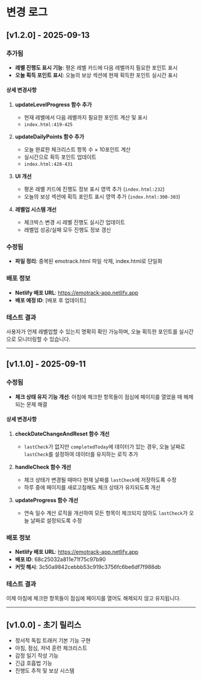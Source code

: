 # 변경 로그

## [v1.2.0] - 2025-09-13

### 추가됨
- **레벨 진행도 표시 기능**: 평온 레벨 카드에 다음 레벨까지 필요한 포인트 표시
- **오늘 획득 포인트 표시**: 오늘의 보상 섹션에 현재 획득한 포인트 실시간 표시

#### 상세 변경사항
1. **updateLevelProgress 함수 추가**
   - 현재 레벨에서 다음 레벨까지 필요한 포인트 계산 및 표시
   - `index.html:419-425`

2. **updateDailyPoints 함수 추가**
   - 오늘 완료한 체크리스트 항목 수 × 10포인트 계산
   - 실시간으로 획득 포인트 업데이트
   - `index.html:428-431`

3. **UI 개선**
   - 평온 레벨 카드에 진행도 정보 표시 영역 추가 (`index.html:232`)
   - 오늘의 보상 섹션에 획득 포인트 표시 영역 추가 (`index.html:300-303`)

4. **레벨업 시스템 개선**
   - 체크박스 변경 시 레벨 진행도 실시간 업데이트
   - 레벨업 성공/실패 모두 진행도 정보 갱신

### 수정됨
- **파일 정리**: 중복된 emotrack.html 파일 삭제, index.html로 단일화

### 배포 정보
- **Netlify 배포 URL**: https://emotrack-app.netlify.app
- **배포 예정 ID**: [배포 후 업데이트]

### 테스트 결과
사용자가 언제 레벨업할 수 있는지 명확히 확인 가능하며, 오늘 획득한 포인트를 실시간으로 모니터링할 수 있습니다.

---

## [v1.1.0] - 2025-09-11

### 수정됨
- **체크 상태 유지 기능 개선**: 아침에 체크한 항목들이 점심에 페이지를 열었을 때 해제되는 문제 해결

#### 상세 변경사항
1. **checkDateChangeAndReset 함수 개선**
   - `lastCheck`가 없지만 `completedToday`에 데이터가 있는 경우, 오늘 날짜로 `lastCheck`를 설정하여 데이터를 유지하는 로직 추가

2. **handleCheck 함수 개선**
   - 체크 상태가 변경될 때마다 현재 날짜를 `lastCheck`에 저장하도록 수정
   - 하루 중에 페이지를 새로고침해도 체크 상태가 유지되도록 개선

3. **updateProgress 함수 개선**
   - 연속 일수 계산 로직을 개선하여 모든 항목이 체크되지 않아도 `lastCheck`가 오늘 날짜로 설정되도록 수정

### 배포 정보
- **Netlify 배포 URL**: https://emotrack-app.netlify.app
- **배포 ID**: 68c25032a811e71f75c97b90
- **커밋 해시**: 3c50a9842cebbb53c919c3756fc6be6df7f988db

### 테스트 결과
이제 아침에 체크한 항목들이 점심에 페이지를 열어도 해제되지 않고 유지됩니다.

---

## [v1.0.0] - 초기 릴리스
- 정서적 독립 트래커 기본 기능 구현
- 아침, 점심, 저녁 훈련 체크리스트
- 감정 일기 작성 기능
- 긴급 호흡법 기능
- 진행도 추적 및 보상 시스템
